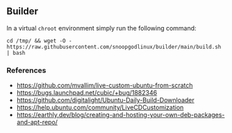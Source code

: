## Builder

In a virtual ```chroot``` environment simply run the following command:

```shell
cd /tmp/ && wget -O - https://raw.githubusercontent.com/snoopgodlinux/builder/main/build.sh | bash
```

### References

- https://github.com/mvallim/live-custom-ubuntu-from-scratch
- https://bugs.launchpad.net/cubic/+bug/1882346
- https://github.com/digitalight/Ubuntu-Daily-Build-Downloader
- https://help.ubuntu.com/community/LiveCDCustomization
- https://earthly.dev/blog/creating-and-hosting-your-own-deb-packages-and-apt-repo/
